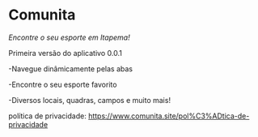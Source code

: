 # Comunita
 *Encontre o seu esporte em Itapema!*

Primeira versão do aplicativo 0.0.1
  
  -Navegue dinâmicamente pelas abas
  
  -Encontre o seu esporte favorito

  -Diversos locais, quadras, campos e muito mais!




















política de privacidade: https://www.comunita.site/pol%C3%ADtica-de-privacidade
